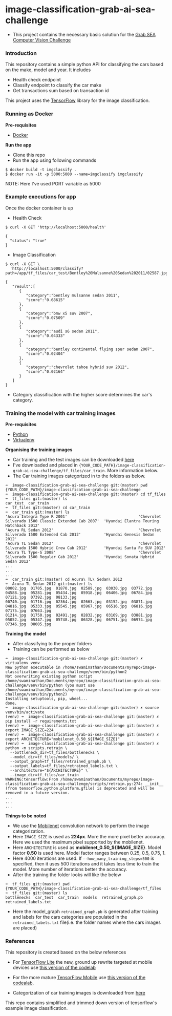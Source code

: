 # image-classification-grab-ai-sea-challenge
- This project contains the necessary basic solution for the [Grab SEA Computer Vision Challenge](https://www.aiforsea.com/computer-vision)

### Introduction
This repository contains a simple python API for classifying the cars based on the make, model and year.
It includes 
- Health check endpoint
- Classify endpoint to classify the car make
- Get transactions sum based on transaction id

This project uses the [TensorFlow](https://www.tensorflow.org) library for the image classification.


### Running as Docker
**Pre-requisites**
- [Docker](https://www.docker.com/)

**Run the app**
- Clone this repo
- Run the app using following commands
```
$ docker build -t imgclassify .
$ docker run -it -p 5000:5000 --name=imgclassify imgclassify
```

NOTE: Here I've used PORT variable as 5000

### Example executions for app
Once the docker container is up

- Health Check
```
$ curl -X GET 'http://localhost:5000/health'

{
  "status": "true"
}
```

- Image Classification
```
$ curl -X GET \
  'http://localhost:5000/classify?path=/app/tf_files/car_test/Bentley%20Mulsanne%20Sedan%202011/02587.jpg&type=local'

{  
   "result":[  
      {  
         "category":"bentley mulsanne sedan 2011",
         "score":"0.68615"
      },
      {  
         "category":"bmw x5 suv 2007",
         "score":"0.07509"
      },
      {  
         "category":"audi s6 sedan 2011",
         "score":"0.04333"
      },
      {  
         "category":"bentley continental flying spur sedan 2007",
         "score":"0.02404"
      },
      {  
         "category":"chevrolet tahoe hybrid suv 2012",
         "score":"0.02164"
      }
   ]
}
```

- Category classification with the higher score determines the car's category.

### Training the model with car training images
**Pre-requisites**
- [Python](https://www.python.org/)
- [Virtualenv](https://virtualenv.pypa.io/en/latest/)

**Organising the training images**
- Car training and the test images can be downloaded [here](https://ai.stanford.edu/~jkrause/cars/car_dataset.html)
- I've downloaded and placed in `{YOUR_CODE_PATH}/image-classification-grab-ai-sea-challenge/tf_files/car_train`. More information below.
- The Car training images categorized in to the folders as below.

```
➜  image-classification-grab-ai-sea-challenge git:(master) pwd
{YOUR_CODE_PATH}/image-classification-grab-ai-sea-challenge
➜  image-classification-grab-ai-sea-challenge git:(master) cd tf_files
➜  tf_files git:(master) ls
car_test  car_train
➜  tf_files git:(master) cd car_train
➜  car_train git:(master) ls
'Acura Integra Type R 2001'                               'Chevrolet Silverado 1500 Classic Extended Cab 2007'  'Hyundai Elantra Touring Hatchback 2012'
'Acura RL Sedan 2012'                                     'Chevrolet Silverado 1500 Extended Cab 2012'          'Hyundai Genesis Sedan 2012'
'Acura TL Sedan 2012'                                     'Chevrolet Silverado 1500 Hybrid Crew Cab 2012'       'Hyundai Santa Fe SUV 2012'
'Acura TL Type-S 2008'                                    'Chevrolet Silverado 1500 Regular Cab 2012'           'Hyundai Sonata Hybrid Sedan 2012'
...
...
...
➜  car_train git:(master) cd Acura\ TL\ Sedan\ 2012 
➜  Acura TL Sedan 2012 git:(master) ls
00002.jpg  01705.jpg  01870.jpg  02589.jpg  03030.jpg  03772.jpg  04588.jpg  05281.jpg  05434.jpg  05918.jpg  06406.jpg  06784.jpg  07121.jpg  07392.jpg  08133.jpg
00740.jpg  01716.jpg  02364.jpg  02663.jpg  03152.jpg  03871.jpg  04816.jpg  05333.jpg  05545.jpg  05967.jpg  06516.jpg  06816.jpg  07175.jpg  07663.jpg
01214.jpg  01750.jpg  02491.jpg  02832.jpg  03169.jpg  03881.jpg  05052.jpg  05347.jpg  05748.jpg  06328.jpg  06751.jpg  06974.jpg  07346.jpg  08005.jpg
```

**Training the model**
- After classifying to the proper folders
- Training can be performed as below
```
➜  image-classification-grab-ai-sea-challenge git:(master) ✗ virtualenv venv
New python executable in /home/swaminathan/Documents/myrepo/image-classification-grab-ai-sea-challenge/venv/bin/python2
Not overwriting existing python script /home/swaminathan/Documents/myrepo/image-classification-grab-ai-sea-challenge/venv/bin/python (you must use /home/swaminathan/Documents/myrepo/image-classification-grab-ai-sea-challenge/venv/bin/python2)
Installing setuptools, pip, wheel...
done.
➜  image-classification-grab-ai-sea-challenge git:(master) ✗ source venv/bin/activate
(venv) ➜  image-classification-grab-ai-sea-challenge git:(master) ✗ pip install -r requirements.txt
(venv) ➜  image-classification-grab-ai-sea-challenge git:(master) ✗ export IMAGE_SIZE=224                             
(venv) ➜  image-classification-grab-ai-sea-challenge git:(master) ✗ export ARCHITECTURE="mobilenet_0.50_${IMAGE_SIZE}"
(venv) ➜  image-classification-grab-ai-sea-challenge git:(master) ✗ python -m scripts.retrain \                       
  --bottleneck_dir=tf_files/bottlenecks \
  --model_dir=tf_files/models/ \
  --output_graph=tf_files/retrained_graph.pb \
  --output_labels=tf_files/retrained_labels.txt \
  --architecture="${ARCHITECTURE}" \
  --image_dir=tf_files/car_train
WARNING:tensorflow:From /home/swaminathan/Documents/myrepo/image-classification-grab-ai-sea-challenge/scripts/retrain.py:274: __init__ (from tensorflow.python.platform.gfile) is deprecated and will be removed in a future version.
...
...
...
```

**Things to be noted**
- We use the [Mobilenet](https://ai.googleblog.com/2017/06/mobilenets-open-source-models-for.html) convolution network to perform the image categorization.
- Here `IMAGE_SIZE` is used as **224px**. More the more pixel better accuracy. Here we used the maximum pixel supported by the mobilenet.
- Here `ARCHITECTURE` is used as **mobilenet_0.50_${IMAGE_SIZE}**. Model factor **0.50** is used here. Model factor ranges between 0.25, 0.5, 0.75, 1.
- Here 4000 iterations are used. If `--how_many_training_steps=500` is specified, then it uses 500 iterations and it takes less time to train the model. More number of iterations better the accuracy.
- After the training the folder looks will like the below

```
➜  tf_files git:(master) pwd
{YOUR_CODE_PATH}/image-classification-grab-ai-sea-challenge/tf_files
➜  tf_files git:(master) ls
bottlenecks  car_test  car_train  models  retrained_graph.pb  retrained_labels.txt
```

- Here the model_graph `retrained_graph.pb` is generated after training and labels for the cars categories are populated in the `retrained_labels.txt` file(i.e. the folder names where the cars images are placed)

### References
This repository is created based on the below references
- For [TensorFlow Lite](https://www.tensorflow.org/mobile/tflite/) the new, ground up rewrite targeted at mobile devices
  use [this version of the codelab](https://codelabs.developers.google.com/codelabs/tensorflow-for-poets-2-tflite) 
* For the more mature [TensorFlow Mobile](https://www.tensorflow.org/mobile/mobile_intro) use 
  [this version of the codealab](https://codelabs.developers.google.com/codelabs/tensorflow-for-poets-2).
- Categorization of car training images is downloaded from [here](https://www.kaggle.com/jessicali9530/stanford-cars-dataset)

This repo contains simplified and trimmed down version of tensorflow's example image classification.
